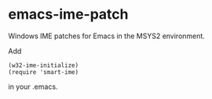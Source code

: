 # emacs-ime-patch
Windows IME patches for Emacs in the MSYS2 environment.

Add
```
(w32-ime-initialize)
(require 'smart-ime)
```
in your .emacs.

